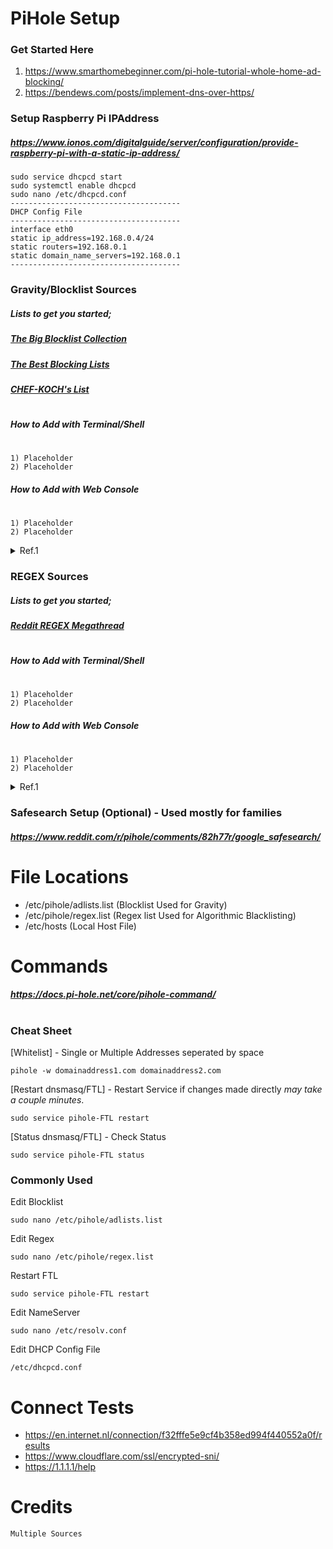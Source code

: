 # PiHole Setup 
### Get Started Here
1) https://www.smarthomebeginner.com/pi-hole-tutorial-whole-home-ad-blocking/
2) https://bendews.com/posts/implement-dns-over-https/
### Setup Raspberry Pi IPAddress
##### https://www.ionos.com/digitalguide/server/configuration/provide-raspberry-pi-with-a-static-ip-address/
```
sudo service dhcpcd start
sudo systemctl enable dhcpcd
sudo nano /etc/dhcpcd.conf
--------------------------------------
DHCP Config File
--------------------------------------
interface eth0
static ip_address=192.168.0.4/24
static routers=192.168.0.1
static domain_name_servers=192.168.0.1
--------------------------------------
```

### Gravity/Blocklist Sources
##### Lists to get you started;
##### [The Big Blocklist Collection](https://firebog.net/)
##### [The Best Blocking Lists](https://discourse.pi-hole.net/t/update-the-best-blocking-lists-for-the-pi-hole-alternative-dns-servers-2019/13620)
##### [CHEF-KOCH's List](https://github.com/CHEF-KOCH/NSABlocklist)
# 
##### How to Add with Terminal/Shell
#
```
1) Placeholder
2) Placeholder
```
##### How to Add with Web Console
#
```
1) Placeholder
2) Placeholder
```
<details>
  <summary>Ref.1</summary>
    <p align="center">
    <img width="480" height="510" src="https://i.ytimg.com/vi/oHg5SJYRHA0/hqdefault.jpg")">
    </p>
</details>


### REGEX Sources
##### Lists to get you started;
##### [Reddit REGEX Megathread](https://www.reddit.com/r/pihole/comments/b3fj60/regex_megathread/)
#
##### How to Add with Terminal/Shell
#
```
1) Placeholder
2) Placeholder
```
##### How to Add with Web Console
#
```
1) Placeholder
2) Placeholder
```
<details>
  <summary>Ref.1</summary>
Placerholder
</details>


### Safesearch Setup (Optional) - Used mostly for families
##### https://www.reddit.com/r/pihole/comments/82h77r/google_safesearch/
# 
# File Locations
- /etc/pihole/adlists.list (Blocklist Used for Gravity)
- /etc/pihole/regex.list  (Regex list Used for Algorithmic Blacklisting)
- /etc/hosts (Local Host File)
# Commands
##### https://docs.pi-hole.net/core/pihole-command/  
# 
### Cheat Sheet  
[Whitelist]  - Single or Multiple Addresses seperated by space
```
pihole -w domainaddress1.com domainaddress2.com
```
[Restart dnsmasq/FTL] - Restart Service if changes made directly *may take a couple minutes*.
```
sudo service pihole-FTL restart
```
[Status dnsmasq/FTL] - Check Status 
```
sudo service pihole-FTL status
```

### Commonly Used
Edit Blocklist	
```
sudo nano /etc/pihole/adlists.list
```
Edit Regex 
```
sudo nano /etc/pihole/regex.list 
```
Restart FTL
```
sudo service pihole-FTL restart
```
Edit NameServer
```
sudo nano /etc/resolv.conf 
```
Edit DHCP Config File
```
/etc/dhcpcd.conf
```

# Connect Tests
-  https://en.internet.nl/connection/f32fffe5e9cf4b358ed994f440552a0f/results
-  https://www.cloudflare.com/ssl/encrypted-sni/
-  https://1.1.1.1/help

# Credits
``` 
Multiple Sources 
```
